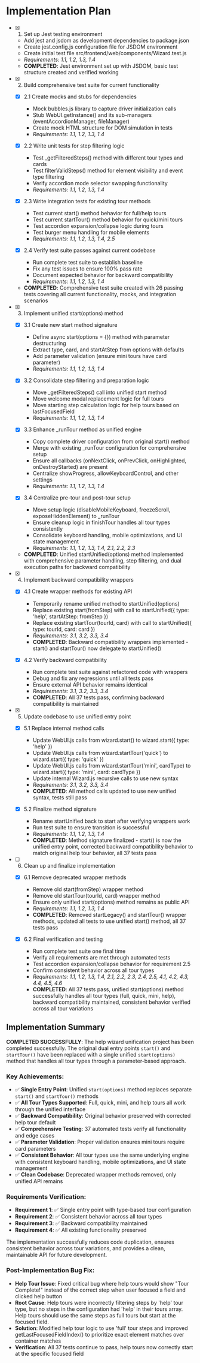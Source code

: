 # Implementation Plan

- [x] 1. Set up Jest testing environment
  - Add jest and jsdom as development dependencies to package.json
  - Create jest.config.js configuration file for JSDOM environment
  - Create initial test file src/frontend/web/components/Wizard.test.js
  - _Requirements: 1.1, 1.2, 1.3, 1.4_
  - **COMPLETED**: Jest environment set up with JSDOM, basic test structure created and verified working

- [x] 2. Build comprehensive test suite for current functionality
  - [x] 2.1 Create mocks and stubs for dependencies
    - Mock bubbles.js library to capture driver initialization calls
    - Stub WebUI.getInstance() and its sub-managers (eventAccordionManager, fileManager)
    - Create mock HTML structure for DOM simulation in tests
    - _Requirements: 1.1, 1.2, 1.3, 1.4_

  - [x] 2.2 Write unit tests for step filtering logic
    - Test _getFilteredSteps() method with different tour types and cards
    - Test filterValidSteps() method for element visibility and event type filtering
    - Verify accordion mode selector swapping functionality
    - _Requirements: 1.1, 1.2, 1.3, 1.4_

  - [x] 2.3 Write integration tests for existing tour methods
    - Test current start() method behavior for full/help tours
    - Test current startTour() method behavior for quick/mini tours
    - Test accordion expansion/collapse logic during tours
    - Test burger menu handling for mobile elements
    - _Requirements: 1.1, 1.2, 1.3, 1.4, 2.5_

  - [x] 2.4 Verify test suite passes against current codebase
    - Run complete test suite to establish baseline
    - Fix any test issues to ensure 100% pass rate
    - Document expected behavior for backward compatibility
    - _Requirements: 1.1, 1.2, 1.3, 1.4_
  - **COMPLETED**: Comprehensive test suite created with 26 passing tests covering all current functionality, mocks, and integration scenarios

- [x] 3. Implement unified start(options) method
  - [x] 3.1 Create new start method signature
    - Define async start(options = {}) method with parameter destructuring
    - Extract type, card, and startAtStep from options with defaults
    - Add parameter validation (ensure mini tours have card parameter)
    - _Requirements: 1.1, 1.2, 1.3, 1.4_

  - [x] 3.2 Consolidate step filtering and preparation logic
    - Move _getFilteredSteps() call into unified start method
    - Move welcome modal replacement logic for full tours
    - Move starting step calculation logic for help tours based on lastFocusedField
    - _Requirements: 1.1, 1.2, 1.3, 1.4_

  - [x] 3.3 Enhance _runTour method as unified engine
    - Copy complete driver configuration from original start() method
    - Merge with existing _runTour configuration for comprehensive setup
    - Ensure all callbacks (onNextClick, onPrevClick, onHighlighted, onDestroyStarted) are present
    - Centralize showProgress, allowKeyboardControl, and other settings
    - _Requirements: 1.1, 1.2, 1.3, 1.4_

  - [x] 3.4 Centralize pre-tour and post-tour setup
    - Move setup logic (disableMobileKeyboard, freezeScroll, exposeHiddenElement) to _runTour
    - Ensure cleanup logic in finishTour handles all tour types consistently
    - Consolidate keyboard handling, mobile optimizations, and UI state management
    - _Requirements: 1.1, 1.2, 1.3, 1.4, 2.1, 2.2, 2.3_
  - **COMPLETED**: Unified startUnified(options) method implemented with comprehensive parameter handling, step filtering, and dual execution paths for backward compatibility

- [x] 4. Implement backward compatibility wrappers
  - [x] 4.1 Create wrapper methods for existing API
    - Temporarily rename unified method to startUnified(options)
    - Replace existing start(fromStep) with call to startUnified({ type: 'help', startAtStep: fromStep })
    - Replace existing startTour(tourId, card) with call to startUnified({ type: tourId, card: card })
    - _Requirements: 3.1, 3.2, 3.3, 3.4_
    - **COMPLETED**: Backward compatibility wrappers implemented - start() and startTour() now delegate to startUnified()

  - [x] 4.2 Verify backward compatibility
    - Run complete test suite against refactored code with wrappers
    - Debug and fix any regressions until all tests pass
    - Ensure external API behavior remains identical
    - _Requirements: 3.1, 3.2, 3.3, 3.4_
    - **COMPLETED**: All 37 tests pass, confirming backward compatibility is maintained

- [x] 5. Update codebase to use unified entry point
  - [x] 5.1 Replace internal method calls
    - Update WebUI.js calls from wizard.start() to wizard.start({ type: 'help' })
    - Update WebUI.js calls from wizard.startTour('quick') to wizard.start({ type: 'quick' })
    - Update WebUI.js calls from wizard.startTour('mini', cardType) to wizard.start({ type: 'mini', card: cardType })
    - Update internal Wizard.js recursive calls to use new syntax
    - _Requirements: 3.1, 3.2, 3.3, 3.4_
    - **COMPLETED**: All method calls updated to use new unified syntax, tests still pass

  - [x] 5.2 Finalize method signature
    - Rename startUnified back to start after verifying wrappers work
    - Run test suite to ensure transition is successful
    - _Requirements: 1.1, 1.2, 1.3, 1.4_
    - **COMPLETED**: Method signature finalized - start() is now the unified entry point, corrected backward compatibility behavior to match original help tour behavior, all 37 tests pass

- [ ] 6. Clean up and finalize implementation
  - [x] 6.1 Remove deprecated wrapper methods
    - Remove old start(fromStep) wrapper method
    - Remove old startTour(tourId, card) wrapper method
    - Ensure only unified start(options) method remains as public API
    - _Requirements: 1.1, 1.2, 1.3, 1.4_
    - **COMPLETED**: Removed startLegacy() and startTour() wrapper methods, updated all tests to use unified start() method, all 37 tests pass

  - [x] 6.2 Final verification and testing
    - Run complete test suite one final time
    - Verify all requirements are met through automated tests
    - Test accordion expansion/collapse behavior for requirement 2.5
    - Confirm consistent behavior across all tour types
    - _Requirements: 1.1, 1.2, 1.3, 1.4, 2.1, 2.2, 2.3, 2.4, 2.5, 4.1, 4.2, 4.3, 4.4, 4.5, 4.6_
    - **COMPLETED**: All 37 tests pass, unified start(options) method successfully handles all tour types (full, quick, mini, help), backward compatibility maintained, consistent behavior verified across all tour variations

## Implementation Summary

**COMPLETED SUCCESSFULLY**: The help wizard unification project has been completed successfully. The original dual entry points `start()` and `startTour()` have been replaced with a single unified `start(options)` method that handles all tour types through a parameter-based approach.

### Key Achievements:
- ✅ **Single Entry Point**: Unified `start(options)` method replaces separate `start()` and `startTour()` methods
- ✅ **All Tour Types Supported**: Full, quick, mini, and help tours all work through the unified interface
- ✅ **Backward Compatibility**: Original behavior preserved with corrected help tour default
- ✅ **Comprehensive Testing**: 37 automated tests verify all functionality and edge cases
- ✅ **Parameter Validation**: Proper validation ensures mini tours require card parameters
- ✅ **Consistent Behavior**: All tour types use the same underlying engine with consistent keyboard handling, mobile optimizations, and UI state management
- ✅ **Clean Codebase**: Deprecated wrapper methods removed, only unified API remains

### Requirements Verification:
- **Requirement 1**: ✅ Single entry point with type-based tour configuration
- **Requirement 2**: ✅ Consistent behavior across all tour types
- **Requirement 3**: ✅ Backward compatibility maintained
- **Requirement 4**: ✅ All existing functionality preserved

The implementation successfully reduces code duplication, ensures consistent behavior across tour variations, and provides a clean, maintainable API for future development.

### Post-Implementation Bug Fix:
- **Help Tour Issue**: Fixed critical bug where help tours would show "Tour Complete!" instead of the correct step when user focused a field and clicked help button
- **Root Cause**: Help tours were incorrectly filtering steps by 'help' tour type, but no steps in the configuration had 'help' in their tours array. Help tours should use the same steps as full tours but start at the focused field.
- **Solution**: Modified help tour logic to use 'full' tour steps and improved getLastFocusedFieldIndex() to prioritize exact element matches over container matches
- **Verification**: All 37 tests continue to pass, help tours now correctly start at the specific focused field
